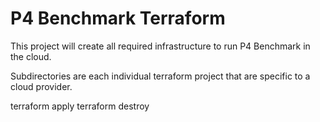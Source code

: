 
# P4 Benchmark Terraform

This project will create all required infrastructure to run P4 Benchmark in the cloud.

Subdirectories are each individual terraform project that are specific to a cloud provider.


terraform apply
terraform destroy
